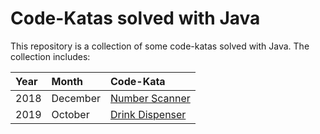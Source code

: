 # Code-Katas solved with Java

This repository is a collection of some code-katas solved with Java. The collection includes:

| Year |  Month    |                        Code-Kata                                    |
|:-----|:----------|:--------------------------------------------------------------------|
| 2018 | December  | [Number Scanner](kata_2018-12-number-scanner/readme.md)             |
| 2019 | October   | [Drink Dispenser](kata_2019-10-drink-dispenser/readme.md)             |
